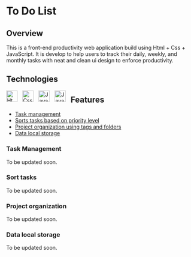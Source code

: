 # To Do List

## Overview
This is a front-end productivity web application build using Html + Css + JavaScript. It is develop to help users to track their daily, weekly, and monthly tasks with neat and clean ui design to enforce productivity.   

## Technologies
<img align="left"  alt="Html" width="30px" style="padding-right:10px;" src="https://cdn.jsdelivr.net/gh/devicons/devicon@latest/icons/html5/html5-original.svg" />
<img align="left"  alt="Css" width="30px" style="padding-right:10px;" src="https://cdn.jsdelivr.net/gh/devicons/devicon@latest/icons/css3/css3-original.svg" />          
<img align="left"  alt="Javascript" width="30px" style="padding-right:10px;" src="https://cdn.jsdelivr.net/gh/devicons/devicon@latest/icons/javascript/javascript-original.svg" />
<img align="left"  alt="Javascript" width="30px" style="padding-right:10px;" src="https://cdn.jsdelivr.net/gh/devicons/devicon@latest/icons/nodejs/nodejs-original.svg" />

## Features
- <a href="task-management">Task management</a>
- <a href="sort-tasks">Sorts tasks based on priority level</a>
- <a href="project-organization">Project organization using tags and folders</a>
- <a href="data-local-storage">Data local storage</a>

### Task Management
To be updated soon.

### Sort tasks
To be updated soon.

### Project organization
To be updated soon.

### Data local storage
To be updated soon.


